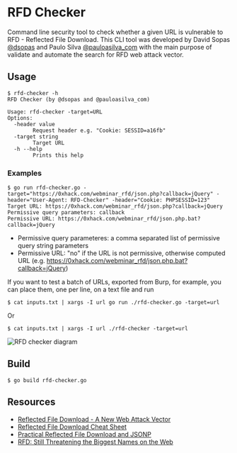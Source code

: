 RFD Checker
===========

Command line security tool to check whether a given URL is vulnerable to RFD -
Reflected File Download. This CLI tool was developed by David Sopas [@dsopas][1]
and Paulo Silva [@pauloasilva_com][2] with the main purpose of validate and
automate the search for RFD web attack vector.

## Usage

```
$ rfd-checker -h
RFD Checker (by @dsopas and @pauloasilva_com)

Usage: rfd-checker -target=URL
Options:
  -header value
        Request header e.g. "Cookie: SESSID=a16fb"
  -target string
        Target URL
  -h --help
        Prints this help
```

### Examples

```shell
$ go run rfd-checker.go -target="https://0xhack.com/webminar_rfd/json.php?callback=jQuery" -header="User-Agent: RFD-Checker" -header="Cookie: PHPSESSID=123"
Target URL: https://0xhack.com/webminar_rfd/json.php?callback=jQuery
Permissive query parameters: callback
Permissive URL: https://0xhack.com/webminar_rfd/json.php.bat?callback=jQuery
```

* Permissive query parameteres: a comma separated list of permissive query
  string parameters
* Permissive URL: "no" if the URL is not permissive, otherwise computed URL
  (e.g. https://0xhack.com/webminar_rfd/json.php.bat?callback=jQuery)

If you want to test a batch of URLs, exported from Burp, for example, you can
place them, one per line, on a text file and run

```shell
$ cat inputs.txt | xargs -I url go run ./rfd-checker.go -target=url
``` 

Or

```shell
$ cat inputs.txt | xargs -I url ./rfd-checker -target=url
```

![RFD checker diagram](https://0xhack.com/rfd_checker.png)

## Build

```
$ go build rfd-checker.go
```

## Resources

* [Reflected File Download - A New Web Attack Vector][3]
* [Reflected File Download Cheat Sheet][4]
* [Practical Reflected File Download and JSONP][5]
* [RFD: Still Threatening the Biggest Names on the Web][6]

[1]: https://www.twitter.com/dsopas
[2]: https://www.twitter.com/pauloasilva_com
[3]: https://www.blackhat.com/docs/eu-14/materials/eu-14-Hafif-Reflected-File-Download-A-New-Web-Attack-Vector.pdf
[4]: https://www.davidsopas.com/reflected-file-download-cheat-sheet/
[5]: http://blog.davidvassallo.me/2014/11/02/practical-reflected-file-download-and-jsonp/
[6]: https://info.checkmarx.com/resources/webinars/rfd-still-threatening-the-biggest-names-web-on-demand?hsCtaTracking=70be984d-c6b2-4eb6-a280-32ac7aa6a520%7C17df43d5-14db-4b83-ad12-09f16270754f

